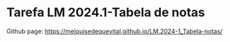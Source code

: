 # Tarefa LM 2024.1-Tabela de notas
Github page: https://melquisedequevital.github.io/LM.2024-1_Tabela-notas/
